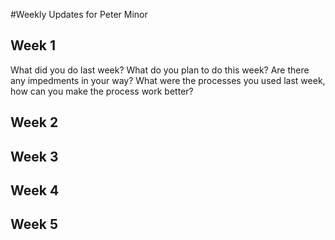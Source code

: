#Weekly Updates for Peter Minor

## Week 1
What did you do last week?
What do you plan to do this week?
Are there any impedments in your way?
What were the processes you used last week, how can you make the process work better?
## Week 2

## Week 3

## Week 4

## Week 5
